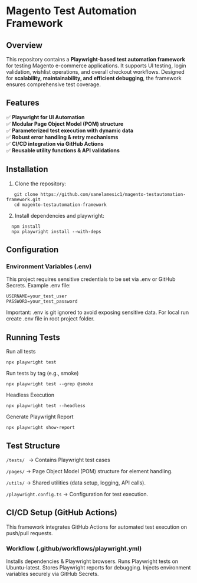 # Magento Test Automation Framework

## Overview
This repository contains a **Playwright-based test automation framework** for testing Magento e-commerce applications. It supports UI testing, login validation, wishlist operations, and overall checkout workflows. Designed for **scalability, maintainability, and efficient debugging**, the framework ensures comprehensive test coverage.

## Features
✅ **Playwright for UI Automation**  
✅ **Modular Page Object Model (POM) structure**  
✅ **Parameterized test execution with dynamic data**  
✅ **Robust error handling & retry mechanisms**  
✅ **CI/CD integration via GitHub Actions**  
✅ **Reusable utility functions & API validations**  

## Installation
1. Clone the repository:
```
   git clone https://github.com/sanelamesic1/magento-testautomation-framework.git
   cd magento-testautomation-framework
```
2. Install dependencies and playwright:
```
  npm install
  npx playwright install --with-deps
```

## Configuration
### Environment Variables (.env)
This project requires sensitive credentials to be set via .env or GitHub Secrets. Example .env file:

```
USERNAME=your_test_user
PASSWORD=your_test_password
```
Important: .env is git ignored to avoid exposing sensitive data. For local run create .env file in root project folder.

## Running Tests
Run all tests
```
npx playwright test
```

Run tests by tag (e.g., smoke)
```
npx playwright test --grep @smoke
```

Headless Execution
```
npx playwright test --headless
```

Generate Playwright Report
```
npx playwright show-report
```

## Test Structure
```/tests/ ``` → Contains Playwright test cases

```/pages/``` → Page Object Model (POM) structure for element handling.

```/utils/``` → Shared utilities (data setup, logging, API calls).

```/playwright.config.ts``` → Configuration for test execution.

## CI/CD Setup (GitHub Actions)
This framework integrates GitHub Actions for automated test execution on push/pull requests.

### Workflow (.github/workflows/playwright.yml)

Installs dependencies & Playwright browsers. Runs Playwright tests on Ubuntu-latest. Stores Playwright reports for debugging. Injects environment variables securely via GitHub Secrets.
